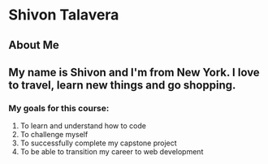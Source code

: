 # Shivon Talavera

## About Me
## My name is Shivon and I'm from New York. I love to travel, learn new things and go shopping.

### My goals for this course:
 1. To learn and understand how to code
 2. To challenge myself
 3. To successfully complete my capstone project
 4. To be able to transition my career to web development
